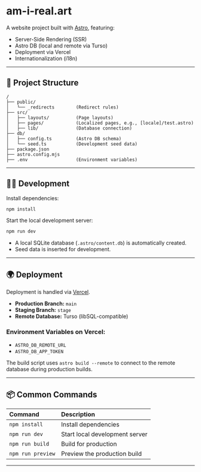 # am-i-real.art

A website project built with [Astro](https://astro.build/), featuring:

- Server-Side Rendering (SSR)
- Astro DB (local and remote via Turso)
- Deployment via Vercel
- Internationalization (i18n)

---

## 🚀 Project Structure

```text
/
├── public/
│   └── _redirects        (Redirect rules)
├── src/
│   ├── layouts/          (Page layouts)
│   ├── pages/            (Localized pages, e.g., [locale]/test.astro)
│   ├── lib/              (Database connection)
├── db/
│   ├── config.ts         (Astro DB schema)
│   └── seed.ts           (Development seed data)
├── package.json
├── astro.config.mjs
├── .env                  (Environment variables)
```

---

## 🧑‍💻 Development

Install dependencies:

```bash
npm install
```

Start the local development server:

```bash
npm run dev
```

- A local SQLite database (`.astro/content.db`) is automatically created.
- Seed data is inserted for development.

---

## 🌍 Deployment

Deployment is handled via [Vercel](https://vercel.com/).

- **Production Branch:** `main`
- **Staging Branch:** `stage`
- **Remote Database:** Turso (libSQL-compatible)

### Environment Variables on Vercel:

- `ASTRO_DB_REMOTE_URL`
- `ASTRO_DB_APP_TOKEN`

The build script uses `astro build --remote` to connect to the remote database during production builds.

---

## 📦 Common Commands

| Command              | Description                      |
|:---------------------|:---------------------------------|
| `npm install`         | Install dependencies             |
| `npm run dev`         | Start local development server   |
| `npm run build`       | Build for production             |
| `npm run preview`     | Preview the production build     |

---
